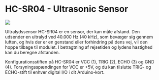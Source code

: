 # HC-SR04 - Ultrasonic Sensor

<img src="https://howtomechatronics.com/wp-content/uploads/2015/07/Ultrasonic-Sensor-HC-SR04-and-Arduino-Complete-Guide-2-768x432.jpg?ezimgfmt=ng%3Awebp%2Fngcb2" />

Ultralydssensor HC-SR04 er en sensor, der kan måle afstand. Den udsender en ultralyd ved 40.000 Hz (40 kHz), som bevæger sig gennem luften, og hvis der er en genstand eller forhindring på dens vej, vil den hoppe tilbage til modulet. I betragtning af rejsetiden og lydens hastighed kan du beregne afstanden.

Konfigurationsstiften på HC-SR04 er VCC (1), TRIG (2), ECHO (3) og GND (4). Forsyningsspændingen for VCC er +5V, og du kan tilslutte TRIG- og ECHO-stift til enhver digital I/O i dit Arduino-kort.

